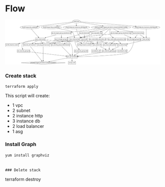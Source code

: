 # Flow

![aws-infra](aws-infra/graph/terraform-graph.svg "flow")

### Create stack

```
terraform apply
```

This script will create:
-   1 vpc
-   2 subnet
-   2 instance http
-   3 instance db
-   2 load balancer
-   1 asg


### Install Graph
```
yum install graphviz


### Delete stack

```
terraform destroy
```
